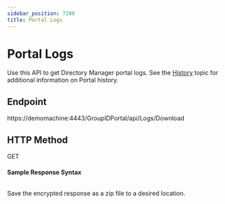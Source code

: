 ```yaml
---
sidebar_position: 7209
title: Portal Logs
---
```


# Portal Logs

Use this API to get Directory Manager portal logs. See the [History](../../Portal/History/Overview "History") topic for additional information on Portal history.

## Endpoint

https://demomachine:4443/GroupIDPortal/api/Logs/Download

## HTTP Method

GET

#### Sample Response Syntax

```

```
Save the encrypted response as a zip file to a desired location.